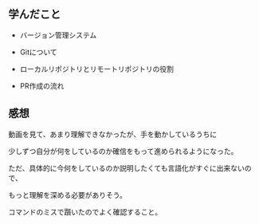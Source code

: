 ## 学んだこと
- バージョン管理システム

- Gitについて

- ローカルリポジトリとリモートリポジトリの役割

- PR作成の流れ

## 感想

動画を見て、あまり理解できなかったが、手を動かしているうちに

少しずつ自分が何をしているのか確信をもって進められるようになった。

ただ、具体的に今何をしているのか説明したくても言語化がすぐに出来ないので、

もっと理解を深める必要がありそう。

コマンドのミスで躓いたのでよく確認すること。

